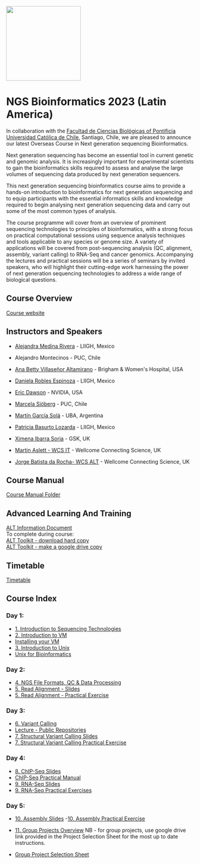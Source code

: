 
<img src="https://coursesandconferences.wellcomeconnectingscience.org/wp-content/themes/wcc_courses_and_conferences/dist/assets/svg/logo.svg" width="200" height="200">

# NGS Bioinformatics 2023 (Latin America)

In collaboration with the [Facultad de Ciencias Biológicas of Pontificia Universidad Católica de Chile](https://www.uc.cl/en), Santiago, Chile, we are pleased to announce our latest Overseas Course in Next generation sequencing Bioinformatics.

Next generation sequencing has become an essential tool in current genetic and genomic analysis. It is increasingly important for experimental scientists to gain the bioinformatics skills required to assess and analyse the large volumes of sequencing data produced by next generation sequencers.

This next generation sequencing bioinformatics course aims to provide a hands-on introduction to bioinformatics for next generation sequencing and to equip participants with the essential informatics skills and knowledge required to begin analysing next generation sequencing data and carry out some of the most common types of analysis.

The course programme will cover from an overview of prominent sequencing technologies to principles of bioinformatics, with a strong focus on practical computational sessions using sequence analysis techniques and tools applicable to any species or genome size. A variety of applications will be covered from post-sequencing analysis (QC, alignment, assembly, variant calling) to RNA-Seq and cancer genomics. Accompanying the lectures and practical sessions will be a series of seminars by invited speakers, who will highlight their cutting-edge work harnessing the power of next generation sequencing technologies to address a wide range of biological questions.


## Course Overview

[Course website](https://coursesandconferences.wellcomeconnectingscience.org/event/next-generation-sequencing-bioinformatics-latin-america-and-the-caribbean-20230122/)
 

## Instructors and Speakers
 
 - [Alejandra Medina Rivera](http://liigh.unam.mx/profile/dra-alejandra-medina-rivera/) - LIIGH, Mexico 
 
 - Alejandro Montecinos - PUC, Chile
 
 - [Ana Betty Villaseñor Altamirano](https://anabva.netlify.app) - Brigham & Women's Hospital, USA
 
 - [Daniela Robles Espinoza](https://liigh.unam.mx/profile/daniela-robles/) - LIIGH, Mexico
 
 - [Eric Dawson](https://developer.nvidia.com/blog/author/edawson/) - NVIDIA, USA
 
 - [Marcela Sjöberg](https://biologia.uc.cl/sjoberg-marcela/) - PUC, Chile
 
 - [Martín García Solá](https://www.researchgate.net/profile/Martin-Garcia-Sola) - UBA, Argentina
 
 - [Patricia Basurto Lozarda](https://www.linkedin.com/in/patricia-basurto-lozada-7990718a/) - LIIGH, Mexico
 
 - [Ximena Ibarra Soria](https://www.linkedin.com/in/ximena-ibarra-soria-a05516b2/) - GSK, UK
 
 - [Martin Aslett - WCS IT](https://coursesandconferences.wellcomeconnectingscience.org/about-us/the-team/) - Wellcome Connecting Science, UK
 
 - [Jorge Batista da Rocha- WCS ALT](https://coursesandconferences.wellcomeconnectingscience.org/about-us/the-team/) - Wellcome Connecting Science, UK
 
## Course Manual
 [Course Manual Folder](https://github.com/WCSCourses/NGS_Bio_Chile_23/tree/main/Manual)    

## Advanced Learning And Training
 [ALT Information Document](https://drive.google.com/file/d/1IJXEGdF-dSCpzzzxt1HaV0ymVrCOj9sX/view?usp=sharing)       
 To complete during course:    
 [ALT Toolkit - download hard copy](Manual/ALT_Toolkit_NGSChile2023_MyName.xlsx)    
 [ALT Toolkit - make a google drive  copy](https://docs.google.com/spreadsheets/d/1rGx_ElthWYMCHoQaj213HteWhfCHxUJN/edit?usp=sharing&ouid=101020480766226270980&rtpof=true&sd=true)


## Timetable    
[Timetable](Manual/Timetable/2023_Timetable_NGS_Bioinformatics_LAC.pdf)    

## Course Index
 
### Day 1:
 
  - [1. Introduction to Sequencing Technologies](Manual/sequencing_technologies/Module_1_2023_-NGS_technologies_MS.pdf)
  - [2. Introduction to VM](Manual/2023-NGSBio-Chile-Intro_VM-Slide.pdf)
  - [Installing your VM](Manual/2023-NGSBio-Chile-Virtual-Machine-at-home.pdf)
  - [3. Introduction to Unix](Manual/unix/2022-NGSBio-UnixSlides.pdf)
  - [Unix for Bioinformatics](Manual/unix/unix.pdf)
  
### Day 2:
  
  - [4. NGS File Formats, QC & Data Processing](Manual/data_formats/Module_3_NGSBIO234-material-QC_Robles.pdf)
  - [5. Read Alignment - Slides](Manual/read_alignment/2023-NGSBio-Chile-Read-Alignment-Slides.pdf)   
  - [5. Read Alignment - Practical Exercise](Manual/read_alignment/2023-NGSBio-Chile-Read-Alignment-Exercises.pdf)   

### Day 3:
 
 - [6. Variant Calling](Manual/variant_calling/Module_6_NGSBIO234-material-VariantCalling_Robles.pdf)
 - [Lecture - Public Repositories](Manual/public_repositories/Module_13_2023_PublicRepositories_MS.pdf)
 - [7. Structural Variant Calling Slides](Manual/structural_variation/2020-2015-NGSBio-SV-Slides.pdf)
 - [7. Structural Variant Calling Practical Exercise](Manual/structural_variation/structural_variation.pdf)

### Day 4:

- [8. ChIP-Seq Slides](Manual/chip_seq/2015-2019-NGSBio-CHiPSeq-Slides.pdf)
- [ChIP-Seq Practical Manual](Manual/chip_seq/ChIP-Seq.pdf)
- [9. RNA-Seq Slides](Manual/rna_seq/2023-NGSBio-Chile-RNA-seq-Slides.pdf)
- [9. RNA-Seq Practical Exercises](Manual/rna_seq/2023-NGSBio-Chile-RNA-seq-Exercises.pdf)
 
### Day 5:

- [10. Assembly Slides](Manual/assembly/assembly_lecture_and_presentation/2020-NGSBio-AssemblyLecture.pdf)
-[10. Assembly Practical Exercise](Manual/assembly/assembly_lecture_and_presentation/assembly_practical.pdf)

- [11. Group Projects Overview](Manual/group_projects/LAC_NGS_WGCAC_Group_Tasks_2023.pdf)
 NB - for group projects, use google drive link provided in the Project Selection Sheet for the most up to date instructions. 
- [Group Project Selection Sheet](https://docs.google.com/spreadsheets/d/1jTJJ8eZt130NIYQ8Rcd1FwgMoyg4JNjRzJSdbgrK1cc/edit?usp=sharing)

